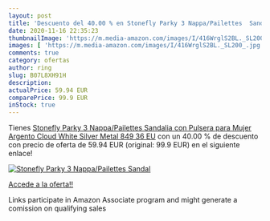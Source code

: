 ```yaml
---
layout: post
title: 'Descuento del 40.00 % en Stonefly Parky 3 Nappa/Pailettes  Sandal'
date: 2020-11-16 22:35:23
thumbnailImage: 'https://m.media-amazon.com/images/I/416WrglS2BL._SL200_.jpg'
images: [ 'https://m.media-amazon.com/images/I/416WrglS2BL._SL200_.jpg' ]
comments: true
category: ofertas
author: ring
slug: B07L8XH91H
description:
actualPrice: 59.94 EUR
comparePrice: 99.9 EUR
inStock: true
---
```


Tienes [Stonefly Parky 3 Nappa/Pailettes  Sandalia con Pulsera para Mujer  Argento Cloud White Silver Metal 849  36 EU](https://www.amazon.es/dp/B07L8XH91H/?tag=tolees-21) con un 40.00 % de descuento con precio de oferta de 59.94 EUR (original: 99.9 EUR) en el siguiente enlace!

[![Stonefly Parky 3 Nappa/Pailettes  Sandal](https://m.media-amazon.com/images/I/416WrglS2BL._SL200_.jpg)](https://www.amazon.es/dp/B07L8XH91H/?tag=tolees-21)

[Accede a la oferta!!](https://www.amazon.es/dp/B07L8XH91H/?tag=tolees-21)

Links participate in Amazon Associate program and might generate a comission on qualifying sales


